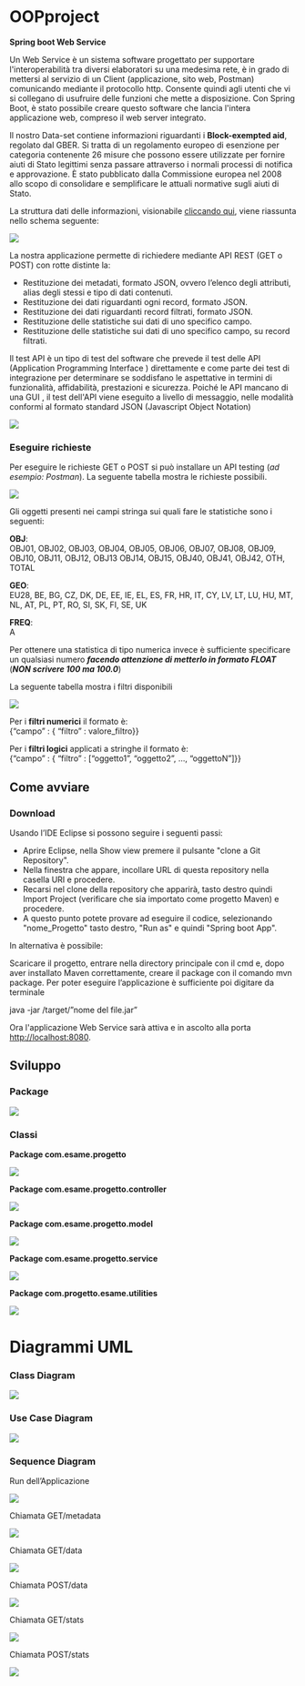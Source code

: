 

# OOPproject

**Spring boot Web Service**

Un Web Service è un sistema software progettato per supportare l'interoperabilità tra diversi elaboratori su una medesima rete, è in grado di mettersi al servizio di un Client (applicazione, sito web, Postman) comunicando mediante il protocollo http. Consente quindi agli utenti che vi si collegano di usufruire delle funzioni che mette a disposizione. Con Spring Boot, è stato possibile creare questo software che lancia l'intera applicazione web, compreso il web server integrato.

Il nostro Data-set contiene informazioni riguardanti i **Block-exempted aid**, regolato dal GBER. Si tratta di un regolamento europeo di esenzione per categoria contenente 26 misure che possono essere utilizzate per fornire aiuti di Stato legittimi senza passare attraverso i normali processi di notifica e approvazione. È stato pubblicato dalla Commissione europea nel 2008 allo scopo di consolidare e semplificare le attuali normative sugli aiuti di Stato.

La struttura dati delle informazioni, visionabile   [cliccando qui](https://webgate.ec.europa.eu/comp/redisstat/databrowser/product/page/COMP_BEX_SA_X$COMP_BEX_SA_01), viene riassunta nello schema seguente:

![](https://github.com/Lucaman97/OOPproject/blob/master/images/1.png)

La nostra applicazione permette di richiedere mediante API REST (GET o POST) con rotte distinte la:

-   Restituzione dei metadati, formato JSON, ovvero l’elenco degli attributi, alias degli stessi e tipo di dati contenuti.
-   Restituzione dei dati riguardanti ogni record, formato JSON.
-   Restituzione dei dati riguardanti record filtrati, formato JSON.
-   Restituzione delle statistiche sui dati di uno specifico campo.
-   Restituzione delle statistiche sui dati di uno specifico campo, su record filtrati.

Il test API è un tipo di test del software che prevede il test delle API (Application Programming Interface ) direttamente e come parte dei test di integrazione per determinare se soddisfano le aspettative in termini di funzionalità, affidabilità, prestazioni e sicurezza. Poiché le API mancano di una GUI , il test dell'API viene eseguito a livello di messaggio, nelle modalità conformi al formato standard JSON (Javascript Object Notation)

![](#%20OOPproject%20%20**Spring%20boot%20Web%20Service**%20%20Un%20Web%20Service%20%C3%A8%20un%20sistema%20software%20progettato%20per%20supportare%20l%27interoperabilit%C3%A0%20tra%20diversi%20elaboratori%20su%20una%20medesima%20rete,%20%C3%A8%20in%20grado%20di%20mettersi%20al%20servizio%20di%20un%20Client%20%28applicazione,%20sito%20web,%20Postman%29%20comunicando%20mediante%20il%20protocollo%20http.%20Consente%20quindi%20agli%20utenti%20che%20vi%20si%20collegano%20di%20usufruire%20delle%20funzioni%20che%20mette%20a%20disposizione.%20Con%20Spring%20Boot,%20%C3%A8%20stato%20possibile%20creare%20questo%20software%20che%20lancia%20l%27intera%20applicazione%20web,%20compreso%20il%20web%20server%20integrato.%20%20Il%20nostro%20Data-set%20contiene%20informazioni%20riguardanti%20i%20**Block-exempted%20aid**,%20regolato%20dal%20GBER.%20Si%20tratta%20di%20un%20regolamento%20europeo%20di%20esenzione%20per%20categoria%20contenente%2026%20misure%20che%20possono%20essere%20utilizzate%20per%20fornire%20aiuti%20di%20Stato%20legittimi%20senza%20passare%20attraverso%20i%20normali%20processi%20di%20notifica%20e%20approvazione.%20%C3%88%20stato%20pubblicato%20dalla%20Commissione%20europea%20nel%202008%20allo%20scopo%20di%20consolidare%20e%20semplificare%20le%20attuali%20normative%20sugli%20aiuti%20di%20Stato.%20%20La%20struttura%20dati%20delle%20informazioni%20viene%20riassunta%20nello%20schema%20seguente:%20%20%28%281%29%29!%5B%5D%28https://github.com/Lucaman97/OOPproject/blob/master/images/1.png%29%20%20La%20nostra%20applicazione%20permette%20di%20richiedere%20mediante%20API%20REST%20%28GET%20o%20POST%29%20con%20rotte%20distinte%20la:%20%20-%20%20%20Restituzione%20dei%20metadati,%20formato%20JSON,%20ovvero%20l%E2%80%99elenco%20degli%20attributi,%20alias%20degli%20stessi%20e%20tipo%20di%20dati%20contenuti.%20-%20%20%20Restituzione%20dei%20dati%20riguardanti%20ogni%20record,%20formato%20JSON.%20-%20%20%20Restituzione%20dei%20dati%20riguardanti%20record%20filtrati,%20formato%20JSON.%20-%20%20%20Restituzione%20delle%20statistiche%20sui%20dati%20di%20uno%20specifico%20campo.%20-%20%20%20Restituzione%20delle%20statistiche%20sui%20dati%20di%20uno%20specifico%20campo,%20su%20record%20filtrati.%20%20Il%20test%20API%20%C3%A8%20un%20tipo%20di%20test%20del%20software%20che%20prevede%20il%20test%20delle%20API%20%28Application%20Programming%20Interface%20%29%20direttamente%20e%20come%20parte%20dei%20test%20di%20integrazione%20per%20determinare%20se%20soddisfano%20le%20aspettative%20in%20termini%20di%20funzionalit%C3%A0,%20affidabilit%C3%A0,%20prestazioni%20e%20sicurezza.%20Poich%C3%A9%20le%20API%20mancano%20di%20una%20GUI%20,%20il%20test%20dell%27API%20viene%20eseguito%20a%20livello%20di%20messaggio,%20nelle%20modalit%C3%A0%20conformi%20al%20formato%20standard%20JSON%20%28Javascript%20Object%20Notation%29%20%20%28%282%29%29%20%20###%20Eseguire%20richieste%20%20Per%20eseguire%20le%20richieste%20GET%20o%20POST%20si%20pu%C3%B2%20installare%20un%20API%20testing%20%28_ad%20esempio:%20Postman_%29.%20La%20seguente%20tabella%20mostra%20le%20richieste%20possibili.%20%20%28%283%29%29%20%20%20%20%20%20Gli%20oggetti%20presenti%20nei%20campi%20stringa%20sui%20quali%20fare%20le%20statistiche%20sono%20i%20seguenti:%20%20**OBJ**:%20%20%20OBJ01,%20OBJ02,%20OBJ03,%20OBJ04,%20OBJ05,%20OBJ06,%20OBJ07,%20OBJ08,%20OBJ09,%20OBJ10,%20OBJ11,%20OBJ12,%20OBJ13%20OBJ14,%20OBJ15,%20OBJ40,%20OBJ41,%20OBJ42,%20OTH,%20TOTAL%20%20**GEO**:%20%20%20EU28,%20BE,%20BG,%20CZ,%20DK,%20DE,%20EE,%20IE,%20EL,%20ES,%20FR,%20HR,%20IT,%20CY,%20LV,%20LT,%20LU,%20HU,%20MT,%20NL,%20AT,%20PL,%20PT,%20RO,%20SI,%20SK,%20FI,%20SE,%20UK%20%20**FREQ**:%20%20%20A%20%20Per%20ottenere%20una%20statistica%20di%20tipo%20numerica%20invece%20%C3%A8%20sufficiente%20specificare%20un%20qualsiasi%20numero%20**_facendo%20attenzione%20di%20metterlo%20in%20formato%20FLOAT_**%20%28**_NON%20scrivere%20100%20ma%20100.0_**%29%20%20La%20seguente%20tabella%20mostra%20i%20filtri%20disponibili%20%20%28%284%29%29%20%20Per%20i%20**filtri%20numerici**%20il%20formato%20%C3%A8:%20%20%20%7B%E2%80%9Ccampo%E2%80%9D%20:%20%7B%20%E2%80%9Cfiltro%E2%80%9D%20:%20valore_filtro%7D%7D%20%20Per%20i%20**filtri%20logici**%20applicati%20a%20stringhe%20il%20formato%20%C3%A8:%20%20%20%7B%E2%80%9Ccampo%E2%80%9D%20:%20%7B%20%E2%80%9Cfiltro%E2%80%9D%20:%20%5B%E2%80%9Coggetto1%E2%80%9D,%20%E2%80%9Coggetto2%E2%80%9D,%20%E2%80%A6,%20%E2%80%9CoggettoN%E2%80%9D%7D%20%20##%20Come%20avviare%20%20###%20Download%20%20Usando%20l%E2%80%99IDE%20Eclipse%20si%20possono%20seguire%20i%20seguenti%20passi:%20%20-%20%20%20Aprire%20Eclipse,%20nella%20Show%20view%20premere%20il%20pulsante%20%22clone%20a%20Git%20Repository%22.%20-%20%20%20Nella%20finestra%20che%20appare,%20incollare%20URL%20di%20questa%20repository%20nella%20casella%20URI%20e%20procedere.%20-%20%20%20Recarsi%20nel%20clone%20della%20repository%20che%20apparir%C3%A0,%20tasto%20destro%20quindi%20Import%20Project%20%28verificare%20che%20sia%20importato%20come%20progetto%20Maven%29%20e%20procedere.%20-%20%20%20A%20questo%20punto%20potete%20provare%20ad%20eseguire%20il%20codice,%20selezionando%20%22nome_Progetto%22%20tasto%20destro,%20%22Run%20as%22%20e%20quindi%20%22Spring%20boot%20App%22.%20%20In%20alternativa%20%C3%A8%20possibile:%20%20Scaricare%20il%20progetto,%20entrare%20nella%20directory%20principale%20con%20il%20cmd%20e,%20dopo%20aver%20installato%20Maven%20correttamente,%20creare%20il%20package%20con%20il%20comando%20mvn%20package.%20Per%20poter%20eseguire%20l%E2%80%99applicazione%20%C3%A8%20sufficiente%20poi%20digitare%20da%20terminale%20%20java%20-jar%20/target/%E2%80%9Dnome%20del%20file.jar%E2%80%9D%20%20Ora%20l%27applicazione%20Web%20Service%20sar%C3%A0%20attiva%20e%20in%20ascolto%20alla%20porta%20%5Bhttp://localhost:8080%5D%28http://localhost:8080/%29.%20%20##%20Sviluppo%20%20###%20Package%20%20%28%285%29%29%20%20###%20Classi%20%20**Package%20com.esame.progetto**%20%20**%28%286%29%29**%20%20**Package%20com.esame.progetto.controller**%20%20%28%287%29%29%20%20**Package%20com.esame.progetto.model**%20%20**%28%288%29%29**%20%20**Package%20com.esame.progetto.service**%20%20**%28%289%29%29**%20%20**Package%20com.progetto.esame.utilities**%20%20%28%2810%29%29%20%20%20%20%20%20#%20Diagrammi%20UML%20%20%20###%20Class%20Diagram%20%20%28%2811%29%29%20%20###%20Use%20Case%20Diagram%20%20%28%2812%29%29%20%20###%20Sequence%20Diagram%20%20Run%20dell%E2%80%99Applicazione%20%20%28%2813%29%29%20%20Chiamata%20GET/metadata%20%20%28%2814%29%29%20%20Chiamata%20GET/data%20%20%28%2815%29%29%20%20Chiamata%20POST/data%20%20%28%2818%29%29%20%20Chiamata%20GET/stats%20%20%28%2816%29%29%20%20Chiamata%20POST/stats%20%20%28%2817%29%29)

### Eseguire richieste

Per eseguire le richieste GET o POST si può installare un API testing (_ad esempio: Postman_). La seguente tabella mostra le richieste possibili.

![](https://github.com/Lucaman97/OOPproject/blob/master/images/3.png)
  
Gli oggetti presenti nei campi stringa sui quali fare le statistiche sono i seguenti:

**OBJ**:  
OBJ01, OBJ02, OBJ03, OBJ04, OBJ05, OBJ06, OBJ07, OBJ08, OBJ09, OBJ10, OBJ11, OBJ12, OBJ13 OBJ14, OBJ15, OBJ40, OBJ41, OBJ42, OTH, TOTAL

**GEO**:  
EU28, BE, BG, CZ, DK, DE, EE, IE, EL, ES, FR, HR, IT, CY, LV, LT, LU, HU, MT, NL, AT, PL, PT, RO, SI, SK, FI, SE, UK

**FREQ**:  
A

Per ottenere una statistica di tipo numerica invece è sufficiente specificare un qualsiasi numero **_facendo attenzione di metterlo in formato FLOAT_** (**_NON scrivere 100 ma 100.0_**)

La seguente tabella mostra i filtri disponibili

![](https://github.com/Lucaman97/OOPproject/blob/master/images/4.png)

Per i **filtri numerici** il formato è:  
{“campo” : { “filtro” : valore_filtro}}

Per i **filtri logici** applicati a stringhe il formato è:  
{“campo” : { “filtro” : [“oggetto1”, “oggetto2”, …, “oggettoN”]}}

## Come avviare

### Download

Usando l’IDE Eclipse si possono seguire i seguenti passi:

-   Aprire Eclipse, nella Show view premere il pulsante "clone a Git Repository".
-   Nella finestra che appare, incollare URL di questa repository nella casella URI e procedere.
-   Recarsi nel clone della repository che apparirà, tasto destro quindi Import Project (verificare che sia importato come progetto Maven) e procedere.
-   A questo punto potete provare ad eseguire il codice, selezionando "nome_Progetto" tasto destro, "Run as" e quindi "Spring boot App".

In alternativa è possibile:

Scaricare il progetto, entrare nella directory principale con il cmd e, dopo aver installato Maven correttamente, creare il package con il comando mvn package. Per poter eseguire l’applicazione è sufficiente poi digitare da terminale

java -jar /target/”nome del file.jar”

Ora l'applicazione Web Service sarà attiva e in ascolto alla porta [http://localhost:8080](http://localhost:8080/).

## Sviluppo

### Package

![](https://github.com/Lucaman97/OOPproject/blob/master/images/5.png)

### Classi

**Package com.esame.progetto**

**![](https://github.com/Lucaman97/OOPproject/blob/master/images/6.png)**

**Package com.esame.progetto.controller**

![](https://github.com/Lucaman97/OOPproject/blob/master/images/7.png)

**Package com.esame.progetto.model**

**![](https://github.com/Lucaman97/OOPproject/blob/master/images/8.png)**

**Package com.esame.progetto.service**

**![](https://github.com/Lucaman97/OOPproject/blob/master/images/9.png)**

**Package com.progetto.esame.utilities**

![](https://github.com/Lucaman97/OOPproject/blob/master/images/10.png)

  

# Diagrammi UML


### Class Diagram

![](https://github.com/Lucaman97/OOPproject/blob/master/images/11.png)

### Use Case Diagram

![](https://github.com/Lucaman97/OOPproject/blob/master/images/12.png)

### Sequence Diagram

Run dell’Applicazione

![](https://github.com/Lucaman97/OOPproject/blob/master/images/13.png)

Chiamata GET/metadata

![](https://github.com/Lucaman97/OOPproject/blob/master/images/14.png)

Chiamata GET/data

![](https://github.com/Lucaman97/OOPproject/blob/master/images/15.png)

Chiamata POST/data

![](https://github.com/Lucaman97/OOPproject/blob/master/images/18.png)

Chiamata GET/stats

![](https://github.com/Lucaman97/OOPproject/blob/master/images/16.png)

Chiamata POST/stats

![](https://github.com/Lucaman97/OOPproject/blob/master/images/17.png)
